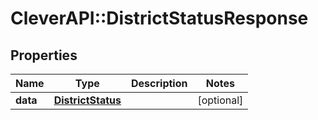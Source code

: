 # CleverAPI::DistrictStatusResponse

## Properties
Name | Type | Description | Notes
------------ | ------------- | ------------- | -------------
**data** | [**DistrictStatus**](DistrictStatus.md) |  | [optional] 


